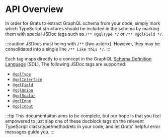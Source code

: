 # API Overview

In order for Grats to extract GraphQL schema from your code, simply mark which
TypeScript structures should be included in the schema by marking them with
special JSDoc tags such as `/** @gqlType */` or `/** @gqlField */`.

:::caution
JSDocs must being with `/**` (two asterix). However, they may be consolidated into a single line `/** Like this */`.
:::

Each tag maps directly to a concept in the GraphQL [Schema Definition Language](https://graphql.org/learn/schema/) (SDL).  The following JSDoc tags are supported:

* [`@gqlType`](./02-dockblock-tags/01-types.md)
* [`@gqlInterface`](./02-dockblock-tags/04-interfaces.md)
* [`@gqlField`](./02-dockblock-tags/02-fields.md)
* [`@gqlUnion`](./02-dockblock-tags/05-unions.md)
* [`@gqlScalar`](./02-dockblock-tags/06-scalars.md)
* [`@gqlEnum`](./02-dockblock-tags/07-enums.md)
* [`@gqlInput`](./02-dockblock-tags/08-inputs.md)


:::tip
This documentaiton aims
to be complete, but our hope is that you feel empowered to just slap one of
these docblock tags on the relevent TypeScript class/type/method/etc in your
code, and let Grats' helpful error messages guide you.
:::
